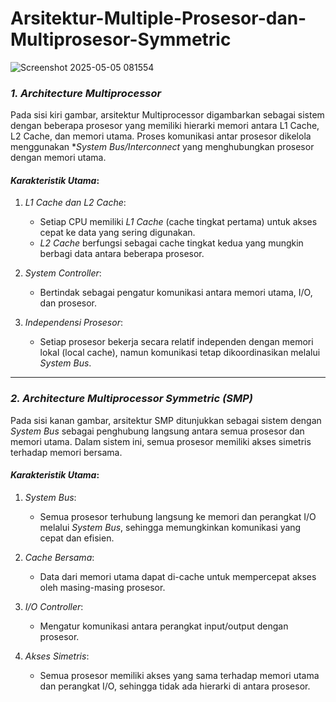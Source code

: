 # Arsitektur-Multiple-Prosesor-dan-Multiprosesor-Symmetric

![Screenshot 2025-05-05 081554](https://github.com/user-attachments/assets/afda330b-4ee6-4799-8962-2ac11476649f)

### *1. Architecture Multiprocessor*
Pada sisi kiri gambar, arsitektur Multiprocessor digambarkan sebagai sistem dengan beberapa prosesor yang memiliki hierarki memori antara L1 Cache, L2 Cache, dan memori utama. Proses komunikasi antar prosesor dikelola menggunakan **System Bus/Interconnect* yang menghubungkan prosesor dengan memori utama.

#### *Karakteristik Utama*:
1. *L1 Cache dan L2 Cache*:
   - Setiap CPU memiliki *L1 Cache* (cache tingkat pertama) untuk akses cepat ke data yang sering digunakan.
   - *L2 Cache* berfungsi sebagai cache tingkat kedua yang mungkin berbagi data antara beberapa prosesor.

2. *System Controller*:
   - Bertindak sebagai pengatur komunikasi antara memori utama, I/O, dan prosesor.

3. *Independensi Prosesor*:
   - Setiap prosesor bekerja secara relatif independen dengan memori lokal (local cache), namun komunikasi tetap dikoordinasikan melalui *System Bus*.

---

### *2. Architecture Multiprocessor Symmetric (SMP)*
Pada sisi kanan gambar, arsitektur SMP ditunjukkan sebagai sistem dengan *System Bus* sebagai penghubung langsung antara semua prosesor dan memori utama. Dalam sistem ini, semua prosesor memiliki akses simetris terhadap memori bersama.

#### *Karakteristik Utama*:
1. *System Bus*:
   - Semua prosesor terhubung langsung ke memori dan perangkat I/O melalui *System Bus*, sehingga memungkinkan komunikasi yang cepat dan efisien.

2. *Cache Bersama*:
   - Data dari memori utama dapat di-cache untuk mempercepat akses oleh masing-masing prosesor.

3. *I/O Controller*:
   - Mengatur komunikasi antara perangkat input/output dengan prosesor.

4. *Akses Simetris*:
   - Semua prosesor memiliki akses yang sama terhadap memori utama dan perangkat I/O, sehingga tidak ada hierarki di antara prosesor.
